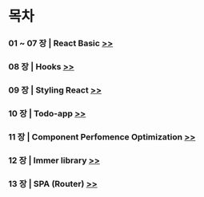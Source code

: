# 목차

### 01 ~ 07 장 | React Basic [>>](./01_07/react-basic)

### 08 장 | Hooks [>>](./08/hooks_tutorial)

### 09 장 | Styling React [>>](./09/styling-react)

### 10 장 | Todo-app [>>](./10)

### 11 장 | Component Perfomence Optimization [>>](./11)

### 12 장 | Immer library [>>](./12/immer-tutorial)

### 13 장 | SPA (Router) [>>](./13/router-tutorial)

